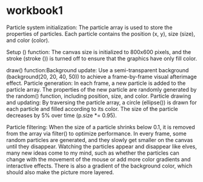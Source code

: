 # workbook1
Particle system initialization: The particle array is used to store the properties of particles. Each particle contains the position (x, y), size (size), and color (color).

Setup () function: The canvas size is initialized to 800x600 pixels, and the stroke (stroke ()) is turned off to ensure that the graphics have only fill color.

draw() function:Background update: Use a semi-transparent background (background(20, 20, 40, 50)) to achieve a frame-by-frame visual afterimage effect. Particle generation: In each frame, a new particle is added to the particle array. The properties of the new particle are randomly generated by the random() function, including position, size, and color. Particle drawing and updating: By traversing the particle array, a circle (ellipse()) is drawn for each particle and filled according to its color. The size of the particle decreases by 5% over time (p.size *= 0.95).

Particle filtering: When the size of a particle shrinks below 0.1, it is removed from the array via filter() to optimize performance. In every frame, some random particles are generated, and they slowly get smaller on the canvas until they disappear. Watching the particles appear and disappear like elves, many new ideas come to my mind, such as whether the particles can change with the movement of the mouse or add more color gradients and interactive effects. There is also a gradient of the background color, which should also make the picture more layered.
